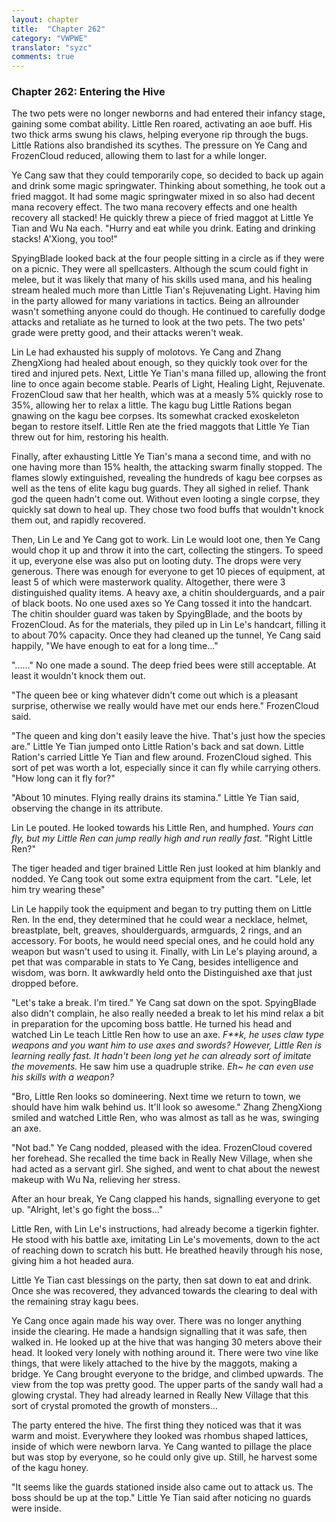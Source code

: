 ```yaml
---
layout: chapter
title:  "Chapter 262"
category: "VWPWE"
translator: "syzc"
comments: true
---
```


### Chapter 262: Entering the Hive

The two pets were no longer newborns and had entered their infancy stage, gaining some combat ability. Little Ren roared, activating an aoe buff. His two thick arms swung his claws, helping everyone rip through the bugs. Little Rations also brandished its scythes. The pressure on Ye Cang and FrozenCloud reduced, allowing them to last for a while longer.

Ye Cang saw that they could temporarily cope, so decided to back up again and drink some magic springwater. Thinking about something, he took out a fried maggot. It had some magic springwater mixed in so also had decent mana recovery effect. The two mana recovery effects and one health recovery all stacked! He quickly threw a piece of fried maggot at Little Ye Tian and Wu Na each. "Hurry and eat while you drink. Eating and drinking stacks! A'Xiong, you too!"

SpyingBlade looked back at the four people sitting in a circle as if they were on a picnic. They were all spellcasters. Although the scum could fight in melee, but it was likely that many of his skills used mana, and his healing stream healed much more than Little Tian's Rejuvenating Light. Having him in the party allowed for many variations in tactics. Being an allrounder wasn't something anyone could do though. He continued to carefully dodge attacks and retaliate as he turned to look at the two pets. The two pets' grade were pretty good, and their attacks weren't weak.

Lin Le had exhausted his supply of molotovs. Ye Cang and Zhang ZhengXiong had healed about enough, so they quickly took over for the tired and injured pets. Next, Little Ye Tian's mana filled up, allowing the front line to once again become stable. Pearls of Light, Healing Light, Rejuvenate. FrozenCloud saw that her health, which was at a measly 5% quickly rose to 35%, allowing her to relax a little. The kagu bug Little Rations began gnawing on the kagu bee corpses. Its somewhat cracked exoskeleton began to restore itself. Little Ren ate the fried maggots that Little Ye Tian threw out for him, restoring his health.

Finally, after exhausting Little Ye Tian's mana a second time, and with no one having more than 15% health, the attacking swarm finally stopped. The flames slowly extinguished, revealing the hundreds of kagu bee corpses as well as the tens of elite kagu bug guards. They all sighed in relief. Thank god the queen hadn't come out. Without even looting a single corpse, they quickly sat down to heal up. They chose two food buffs that wouldn't knock them out, and rapidly recovered.

Then, Lin Le and Ye Cang got to work. Lin Le would loot one, then Ye Cang would chop it up and throw it into the cart, collecting the stingers. To speed it up, everyone else was also put on looting duty. The drops were very generous. There was enough for everyone to get 10 pieces of equipment, at least 5 of which were masterwork quality. Altogether, there were 3 distinguished quality items. A heavy axe, a chitin shoulderguards, and a pair of black boots. No one used axes so Ye Cang tossed it into the handcart. The chitin shoulder guard was taken by SpyingBlade, and the boots by FrozenCloud. As for the materials, they piled up in Lin Le's handcart, filling it to about 70% capacity. Once they had cleaned up the tunnel, Ye Cang said happily, "We have enough to eat for a long time..."

"......" No one made a sound. The deep fried bees were still acceptable. At least it wouldn't knock them out.

"The queen bee or king whatever didn't come out which is a pleasant surprise, otherwise we really would have met our ends here." FrozenCloud said.

"The queen and king don't easily leave the hive. That's just how the species are." Little Ye Tian jumped onto Little Ration's back and sat down. Little Ration's carried Little Ye Tian and flew around. FrozenCloud sighed. This sort of pet was worth a lot, especially since it can fly while carrying others. "How long can it fly for?"

"About 10 minutes. Flying really drains its stamina." Little Ye Tian said, observing the change in its attribute.

Lin Le pouted. He looked towards his Little Ren, and humphed. *Yours can fly, but my Little Ren can jump really high and run really fast.* "Right Little Ren?"

The tiger headed and tiger brained Little Ren just looked at him blankly and nodded. Ye Cang took out some extra equipment from the cart. "Lele, let him try wearing these"

Lin Le happily took the equipment and began to try putting them on Little Ren. In the end, they determined that he could wear a necklace, helmet, breastplate, belt, greaves, shoulderguards, armguards, 2 rings, and an accessory. For boots, he would need special ones, and he could hold any weapon but wasn't used to using it. Finally, with Lin Le's playing around, a pet that was comparable in stats to Ye Cang, besides intelligence and wisdom, was born. It awkwardly held onto the Distinguished axe that just dropped before.

"Let's take a break. I'm tired." Ye Cang sat down on the spot. SpyingBlade also didn't complain, he also really needed a break to let his mind relax a bit in preparation for the upcoming boss battle. He turned his head and watched Lin Le teach Little Ren how to use an axe. *F\*\*k, he uses claw type weapons and you want him to use axes and swords? However, Little Ren is learning really fast. It hadn't been long yet he can already sort of imitate the movements.* He saw him use a quadruple strike. *Eh~ he can even use his skills with a weapon?*

"Bro, Little Ren looks so domineering. Next time we return to town, we should have him walk behind us. It'll look so awesome." Zhang ZhengXiong smiled and watched Little Ren, who was almost as tall as he was, swinging an axe.

"Not bad." Ye Cang nodded, pleased with the idea. FrozenCloud covered her forehead. She recalled the time back in Really New Village, when she had acted as a servant girl. She sighed, and went to chat about the newest makeup with Wu Na, relieving her stress.

After an hour break, Ye Cang clapped his hands, signalling everyone to get up. "Alright, let's go fight the boss..."

Little Ren, with Lin Le's instructions, had already become a tigerkin fighter. He stood with his battle axe, imitating Lin Le's movements, down to the act of reaching down to scratch his butt. He breathed heavily through his nose, giving him a hot headed aura.

Little Ye Tian cast blessings on the party, then sat down to eat and drink. Once she was recovered, they advanced towards the clearing to deal with the remaining stray kagu bees.

Ye Cang once again made his way over. There was no longer anything inside the clearing. He made a handsign signalling that it was safe, then walked in. He looked up at the hive that was hanging 30 meters above their head. It looked very lonely with nothing around it. There were two vine like things, that were likely attached to the hive by the maggots, making a bridge. Ye Cang brought everyone to the bridge, and climbed upwards. The view from the top was pretty good. The upper parts of the sandy wall had a glowing crystal. They had already learned in Really New Village that this sort of crystal promoted the growth of monsters...

The party entered the hive. The first thing they noticed was that it was warm and moist. Everywhere they looked was rhombus shaped lattices, inside of which were newborn larva. Ye Cang wanted to pillage the place but was stop by everyone, so he could only give up. Still, he harvest some of the kagu honey.

"It seems like the guards stationed inside also came out to attack us. The boss should be up at the top." Little Ye Tian said after noticing no guards were inside.
